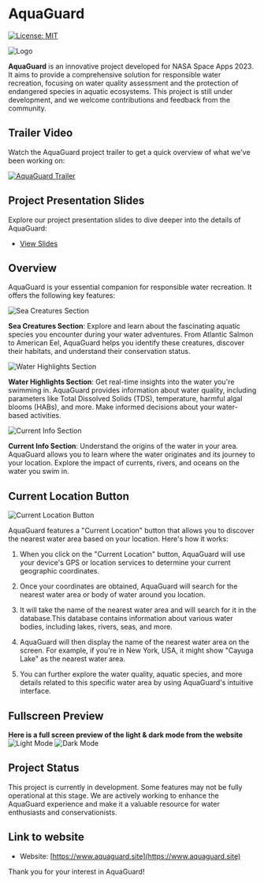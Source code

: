 # AquaGuard

[![License: MIT](https://img.shields.io/badge/License-MIT-yellow.svg)](https://opensource.org/licenses/MIT)

![Logo](https://github.com/0xVirtu4l/AquaGuard/assets/76711572/a55c2c39-3b7b-4118-b681-892098f3e35e)


**AquaGuard** is an innovative project developed for NASA Space Apps 2023. It aims to provide a comprehensive solution for responsible water recreation, focusing on water quality assessment and the protection of endangered species in aquatic ecosystems. This project is still under development, and we welcome contributions and feedback from the community.
## Trailer Video

Watch the AquaGuard project trailer to get a quick overview of what we've been working on:

[![AquaGuard Trailer](https://github-production-user-asset-6210df.s3.amazonaws.com/76711572/273422612-ef9514a2-77b3-49d3-96de-df48118bed4a.png)](https://www.youtube.com/watch?v=zkkaj1V4nL8)

## Project Presentation Slides

Explore our project presentation slides to dive deeper into the details of AquaGuard:

- [View Slides](https://docs.google.com/presentation/d/e/2PACX-1vRMVTGtaY7WxDduxXvjXE0IhP1-Jxio8Kk-JteFbFgt8JMD0JW5y9p1DeoNpZpwov61IujmrN3wAG0E/pub?start=false&loop=false&delayms=3000)

## Overview

AquaGuard is your essential companion for responsible water recreation. It offers the following key features:

![Sea Creatures Section](https://github.com/0xVirtu4l/AquaGuard/assets/76711572/0fcb19b1-65ee-4a39-bc12-1413e4f180e4)


**Sea Creatures Section**: Explore and learn about the fascinating aquatic species you encounter during your water adventures. From Atlantic Salmon to American Eel, AquaGuard helps you identify these creatures, discover their habitats, and understand their conservation status.

![Water Highlights Section](https://github.com/0xVirtu4l/AquaGuard/assets/76711572/25927718-37cd-4c4a-b321-8ba3ca8b934e)


**Water Highlights Section**: Get real-time insights into the water you're swimming in. AquaGuard provides information about water quality, including parameters like Total Dissolved Solids (TDS), temperature, harmful algal blooms (HABs), and more. Make informed decisions about your water-based activities.

![Current Info Section](https://github.com/0xVirtu4l/AquaGuard/assets/76711572/957610ae-5183-4e10-b3a2-fd39ea9e96ec)


**Current Info Section**: Understand the origins of the water in your area. AquaGuard allows you to learn where the water originates and its journey to your location. Explore the impact of currents, rivers, and oceans on the water you swim in.

## Current Location Button
![Current Location Button](https://github.com/0xVirtu4l/AquaGuard/assets/76711572/980cb127-08f7-4b46-9cd8-0790a7fa29a0)

AquaGuard features a "Current Location" button that allows you to discover the nearest water area based on your location. Here's how it works:

1. When you click on the "Current Location" button, AquaGuard will use your device's GPS or location services to determine your current geographic coordinates.

2. Once your coordinates are obtained, AquaGuard will search for the nearest water area or body of water around you location.

3. It will take the name of the nearest water area and will search for it in the database.This database contains information about various water bodies, including lakes, rivers, seas, and more.

4. AquaGuard will then display the name of the nearest water area on the screen. For example, if you're in New York, USA, it might show "Cayuga Lake" as the nearest water area.

5. You can further explore the water quality, aquatic species, and more details related to this specific water area by using AquaGuard's intuitive interface.
## Fullscreen Preview
**Here is a full screen preview of the light & dark mode from the website**
![Light Mode](https://github.com/0xVirtu4l/AquaGuard/assets/76711572/3e81c3ee-9e88-49c7-ac3e-a31e67c26329)
![Dark Mode](https://github.com/0xVirtu4l/AquaGuard/assets/76711572/b6059eeb-d64a-4473-b952-43ec49ec1044)

## Project Status

This project is currently in development. Some features may not be fully operational at this stage. We are actively working to enhance the AquaGuard experience and make it a valuable resource for water enthusiasts and conservationists.

## Link to website

- Website: [https://www.aquaguard.site](https://www.aquaguard.site)

Thank you for your interest in AquaGuard!
